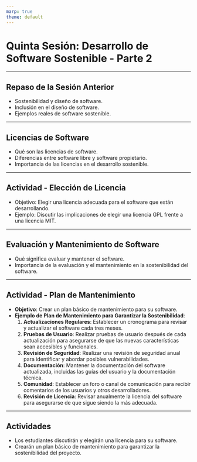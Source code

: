 ```yaml
---
marp: true
theme: default
---
```


# Quinta Sesión: Desarrollo de Software Sostenible - Parte 2

---

## Repaso de la Sesión Anterior

- Sostenibilidad y diseño de software.
- Inclusión en el diseño de software.
- Ejemplos reales de software sostenible.

---

## Licencias de Software

- Qué son las licencias de software.
- Diferencias entre software libre y software propietario.
- Importancia de las licencias en el desarrollo sostenible.

---

## Actividad - Elección de Licencia

- Objetivo: Elegir una licencia adecuada para el software que están desarrollando.
- Ejemplo: Discutir las implicaciones de elegir una licencia GPL frente a una licencia MIT.

---

## Evaluación y Mantenimiento de Software

- Qué significa evaluar y mantener el software.
- Importancia de la evaluación y el mantenimiento en la sostenibilidad del software.

---

## Actividad - Plan de Mantenimiento

- **Objetivo**: Crear un plan básico de mantenimiento para su software.
- **Ejemplo de Plan de Mantenimiento para Garantizar la Sostenibilidad**:
  1. **Actualizaciones Regulares**: Establecer un cronograma para revisar y actualizar el software cada tres meses.
  2. **Pruebas de Usuario**: Realizar pruebas de usuario después de cada actualización para asegurarse de que las nuevas características sean accesibles y funcionales.
  3. **Revisión de Seguridad**: Realizar una revisión de seguridad anual para identificar y abordar posibles vulnerabilidades.
  4. **Documentación**: Mantener la documentación del software actualizada, incluidas las guías del usuario y la documentación técnica.
  5. **Comunidad**: Establecer un foro o canal de comunicación para recibir comentarios de los usuarios y otros desarrolladores.
  6. **Revisión de Licencia**: Revisar anualmente la licencia del software para asegurarse de que sigue siendo la más adecuada.

---

## Actividades

- Los estudiantes discutirán y elegirán una licencia para su software.
- Crearán un plan básico de mantenimiento para garantizar la sostenibilidad del proyecto.
